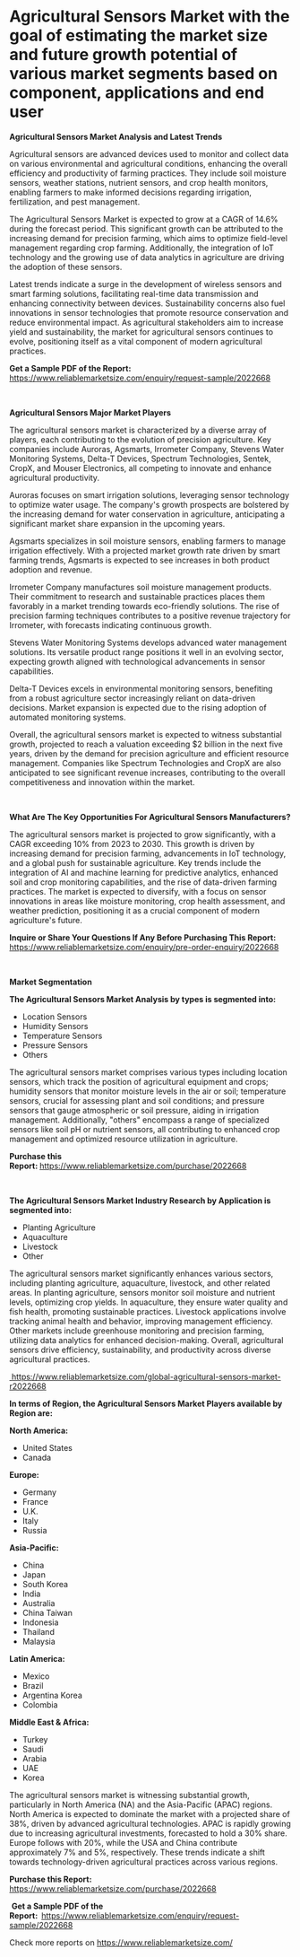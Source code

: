 <p><h1>Agricultural Sensors Market with the goal of estimating the market size and future growth potential of various market segments based on component, applications and end user</h1></p><p><strong>Agricultural Sensors Market Analysis and Latest Trends</strong></p>
<p><p>Agricultural sensors are advanced devices used to monitor and collect data on various environmental and agricultural conditions, enhancing the overall efficiency and productivity of farming practices. They include soil moisture sensors, weather stations, nutrient sensors, and crop health monitors, enabling farmers to make informed decisions regarding irrigation, fertilization, and pest management.</p><p>The Agricultural Sensors Market is expected to grow at a CAGR of 14.6% during the forecast period. This significant growth can be attributed to the increasing demand for precision farming, which aims to optimize field-level management regarding crop farming. Additionally, the integration of IoT technology and the growing use of data analytics in agriculture are driving the adoption of these sensors. </p><p>Latest trends indicate a surge in the development of wireless sensors and smart farming solutions, facilitating real-time data transmission and enhancing connectivity between devices. Sustainability concerns also fuel innovations in sensor technologies that promote resource conservation and reduce environmental impact. As agricultural stakeholders aim to increase yield and sustainability, the market for agricultural sensors continues to evolve, positioning itself as a vital component of modern agricultural practices.</p></p>
<p><strong>Get a Sample PDF of the Report:&nbsp;</strong> <a href="https://www.reliablemarketsize.com/enquiry/request-sample/2022668?utm_campaign=3563&utm_medium=2&utm_source=Github&utm_content=ia&utm_term=06042025&utm_id=agricultural-sensors">https://www.reliablemarketsize.com/enquiry/request-sample/2022668</a></p>
<p>&nbsp;</p>
<p><strong>Agricultural Sensors Major Market Players</strong></p>
<p><p>The agricultural sensors market is characterized by a diverse array of players, each contributing to the evolution of precision agriculture. Key companies include Auroras, Agsmarts, Irrometer Company, Stevens Water Monitoring Systems, Delta-T Devices, Spectrum Technologies, Sentek, CropX, and Mouser Electronics, all competing to innovate and enhance agricultural productivity.</p><p>Auroras focuses on smart irrigation solutions, leveraging sensor technology to optimize water usage. The company's growth prospects are bolstered by the increasing demand for water conservation in agriculture, anticipating a significant market share expansion in the upcoming years.</p><p>Agsmarts specializes in soil moisture sensors, enabling farmers to manage irrigation effectively. With a projected market growth rate driven by smart farming trends, Agsmarts is expected to see increases in both product adoption and revenue.</p><p>Irrometer Company manufactures soil moisture management products. Their commitment to research and sustainable practices places them favorably in a market trending towards eco-friendly solutions. The rise of precision farming techniques contributes to a positive revenue trajectory for Irrometer, with forecasts indicating continuous growth.</p><p>Stevens Water Monitoring Systems develops advanced water management solutions. Its versatile product range positions it well in an evolving sector, expecting growth aligned with technological advancements in sensor capabilities.</p><p>Delta-T Devices excels in environmental monitoring sensors, benefiting from a robust agriculture sector increasingly reliant on data-driven decisions. Market expansion is expected due to the rising adoption of automated monitoring systems.</p><p>Overall, the agricultural sensors market is expected to witness substantial growth, projected to reach a valuation exceeding $2 billion in the next five years, driven by the demand for precision agriculture and efficient resource management. Companies like Spectrum Technologies and CropX are also anticipated to see significant revenue increases, contributing to the overall competitiveness and innovation within the market.</p></p>
<p>&nbsp;</p>
<p><strong>What Are The Key Opportunities For Agricultural Sensors Manufacturers?</strong></p>
<p><p>The agricultural sensors market is projected to grow significantly, with a CAGR exceeding 10% from 2023 to 2030. This growth is driven by increasing demand for precision farming, advancements in IoT technology, and a global push for sustainable agriculture. Key trends include the integration of AI and machine learning for predictive analytics, enhanced soil and crop monitoring capabilities, and the rise of data-driven farming practices. The market is expected to diversify, with a focus on sensor innovations in areas like moisture monitoring, crop health assessment, and weather prediction, positioning it as a crucial component of modern agriculture's future.</p></p>
<p><strong>Inquire or Share Your Questions If Any Before Purchasing This Report:</strong> <a href="https://www.reliablemarketsize.com/enquiry/pre-order-enquiry/2022668?utm_campaign=3563&utm_medium=2&utm_source=Github&utm_content=ia&utm_term=06042025&utm_id=agricultural-sensors">https://www.reliablemarketsize.com/enquiry/pre-order-enquiry/2022668</a></p>
<p>&nbsp;</p>
<p><strong>Market Segmentation</strong></p>
<p><strong>The Agricultural Sensors Market Analysis by types is segmented into:</strong></p>
<p><ul><li>Location Sensors</li><li>Humidity Sensors</li><li>Temperature Sensors</li><li>Pressure Sensors</li><li>Others</li></ul></p>
<p><p>The agricultural sensors market comprises various types including location sensors, which track the position of agricultural equipment and crops; humidity sensors that monitor moisture levels in the air or soil; temperature sensors, crucial for assessing plant and soil conditions; and pressure sensors that gauge atmospheric or soil pressure, aiding in irrigation management. Additionally, "others" encompass a range of specialized sensors like soil pH or nutrient sensors, all contributing to enhanced crop management and optimized resource utilization in agriculture.</p></p>
<p><strong>Purchase this Report:&nbsp;</strong><a href="https://www.reliablemarketsize.com/purchase/2022668?utm_campaign=3563&utm_medium=2&utm_source=Github&utm_content=ia&utm_term=06042025&utm_id=agricultural-sensors">https://www.reliablemarketsize.com/purchase/2022668</a></p>
<p>&nbsp;</p>
<p><strong>The Agricultural Sensors Market Industry Research by Application is segmented into:</strong></p>
<p><ul><li>Planting Agriculture</li><li>Aquaculture</li><li>Livestock</li><li>Other</li></ul></p>
<p><p>The agricultural sensors market significantly enhances various sectors, including planting agriculture, aquaculture, livestock, and other related areas. In planting agriculture, sensors monitor soil moisture and nutrient levels, optimizing crop yields. In aquaculture, they ensure water quality and fish health, promoting sustainable practices. Livestock applications involve tracking animal health and behavior, improving management efficiency. Other markets include greenhouse monitoring and precision farming, utilizing data analytics for enhanced decision-making. Overall, agricultural sensors drive efficiency, sustainability, and productivity across diverse agricultural practices.</p></p>
<p><a href="https://www.reliablemarketsize.com/global-agricultural-sensors-market-r2022668?utm_campaign=3563&utm_medium=2&utm_source=Github&utm_content=ia&utm_term=06042025&utm_id=agricultural-sensors">&nbsp;https://www.reliablemarketsize.com/global-agricultural-sensors-market-r2022668</a></p>
<p><strong>In terms of Region, the Agricultural Sensors Market Players available by Region are:</strong></p>
<p>
    <p> <strong> North America: </strong>
        <ul>
            <li>United States</li>
            <li>Canada</li>
        </ul>
        </p> 
    <p> <strong> Europe: </strong>
        <ul>
            <li>Germany</li>
            <li>France</li>
            <li>U.K.</li>
            <li>Italy</li>
            <li>Russia</li>
        </ul>
        </p> 
    <p> <strong> Asia-Pacific: </strong>
        <ul>
            <li>China</li>
            <li>Japan</li>
            <li>South Korea</li>
            <li>India</li>
            <li>Australia</li>
            <li>China Taiwan</li>
            <li>Indonesia</li>
            <li>Thailand</li>
            <li>Malaysia</li>
        </ul>
        </p> 
    <p> <strong> Latin America: </strong>
        <ul>
            <li>Mexico</li>
            <li>Brazil</li>
            <li>Argentina Korea</li>
            <li>Colombia</li>
        </ul>
        </p> 
    <p> <strong> Middle East & Africa: </strong>
        <ul>
            <li>Turkey</li>
            <li>Saudi</li>
            <li>Arabia</li>
            <li>UAE</li>
            <li>Korea</li>
        </ul>
    </p>
    </p>
<p><p>The agricultural sensors market is witnessing substantial growth, particularly in North America (NA) and the Asia-Pacific (APAC) regions. North America is expected to dominate the market with a projected share of 38%, driven by advanced agricultural technologies. APAC is rapidly growing due to increasing agricultural investments, forecasted to hold a 30% share. Europe follows with 20%, while the USA and China contribute approximately 7% and 5%, respectively. These trends indicate a shift towards technology-driven agricultural practices across various regions.</p></p>
<p><strong>Purchase this Report: </strong><a href="https://www.reliablemarketsize.com/purchase/2022668?utm_campaign=3563&utm_medium=2&utm_source=Github&utm_content=ia&utm_term=06042025&utm_id=agricultural-sensors">https://www.reliablemarketsize.com/purchase/2022668</a></p>
<p>&nbsp;<strong>Get a Sample PDF of the Report:&nbsp;&nbsp;</strong><a href="https://www.reliablemarketsize.com/enquiry/request-sample/2022668?utm_campaign=3563&utm_medium=2&utm_source=Github&utm_content=ia&utm_term=06042025&utm_id=agricultural-sensors">https://www.reliablemarketsize.com/enquiry/request-sample/2022668</a></p>
<p><strong></strong></p>
<p>Check more reports on <a href="https://www.reliablemarketsize.com/?utm_campaign=3563&utm_medium=2&utm_source=Github&utm_content=ia&utm_term=06042025&utm_id=agricultural-sensors">https://www.reliablemarketsize.com/</a></p>